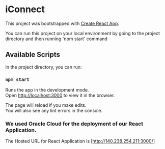 # iConnect

This project was bootstrapped with [Create React App](https://github.com/facebook/create-react-app).

You can run this project on your local environment by going to the project directory and then running 'npm start' command


## Available Scripts

In the project directory, you can run:

### `npm start`

Runs the app in the development mode.\
Open [http://localhost:3000](http://localhost:3000) to view it in the browser.

The page will reload if you make edits.\
You will also see any lint errors in the console.

### We used Oracle Cloud for the deployment of our React Application.

The Hosted URL for React Application is [http://140.238.254.211:3000/]
